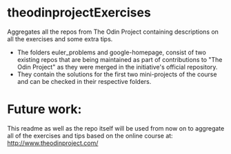 # theodinprojectExercises
Aggregates all the repos from The Odin Project containing descriptions on all the exercises and some extra tips.

- The folders euler_problems and google-homepage, consist of two existing repos that are being maintained as part of contributions to "The Odin Project" as they were merged in the initiative's official repository.
- They contain the solutions for the first two mini-projects of the course and can be checked in their respective folders.

# Future work:
This readme as well as the repo itself will be used from now on to aggregate all of the exercises and tips based on the online course at: http://www.theodinproject.com/
